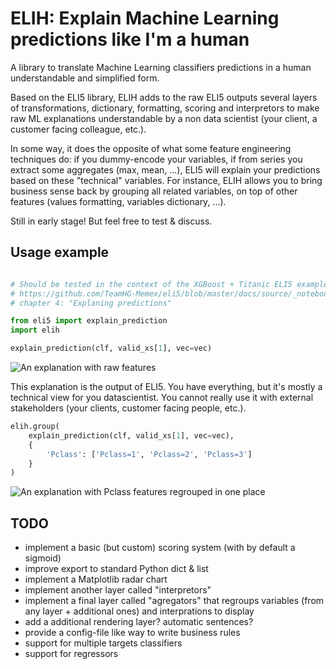 
# ELIH: Explain Machine Learning predictions like I'm a human

A library to translate Machine Learning classifiers predictions in a human understandable and simplified form.

Based on the ELI5 library, ELIH adds to the raw ELI5 outputs several layers of transformations, dictionary, formatting, scoring and interpretors to make raw ML explanations understandable by a non data scientist (your client, a customer facing colleague, etc.).

In some way, it does the opposite of what some feature engineering techniques do: if you dummy-encode your variables, if from series you extract some aggregates (max, mean, ...), ELI5 will explain your predictions based on these "technical" variables. For instance, ELIH allows you to bring business sense back by grouping all related variables, on top of other features (values formatting, variables dictionary, ...).

Still in early stage! But feel free to test & discuss.

## Usage example

```python

# Should be tested in the context of the XGBoost + Titanic ELI5 example
# https://github.com/TeamHG-Memex/eli5/blob/master/docs/source/_notebooks/xgboost-titanic.rst
# chapter 4: "Explaning predictions"

from eli5 import explain_prediction
import elih

explain_prediction(clf, valid_xs[1], vec=vec)
```

![An explanation with raw features](https://github.com/fvinas/elih/blob/master/doc/example1.png)

This explanation is the output of ELI5. You have everything, but it's mostly a technical view for you datascientist. You cannot really use it with external stakeholders (your clients, customer facing people, etc.).

```python
elih.group(
    explain_prediction(clf, valid_xs[1], vec=vec),
    {
        'Pclass': ['Pclass=1', 'Pclass=2', 'Pclass=3']
    }
)
```

![An explanation with Pclass features regrouped in one place](https://github.com/fvinas/elih/blob/master/doc/example2.png)

## TODO

- implement a basic (but custom) scoring system (with by default a sigmoid)
- improve export to standard Python dict & list
- implement a Matplotlib radar chart
- implement another layer called "interpretors"
- implement a final layer called "agregators" that regroups variables (from any layer + additional ones) and interprations to display
- add a additional rendering layer? automatic sentences?
- provide a config-file like way to write business rules
- support for multiple targets classifiers
- support for regressors


